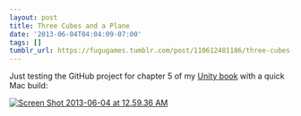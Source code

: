 ```yaml
---
layout: post
title: Three Cubes and a Plane
date: '2013-06-04T04:04:09-07:00'
tags: []
tumblr_url: https://fugugames.tumblr.com/post/110612481186/three-cubes-and-a-plane
---
```

Just testing the GitHub project for chapter 5 of my [Unity book](http://learnunity4.com/) with a quick Mac build:

[![Screen Shot 2013-06-04 at 12.59.36 AM](http://itshardtofondlepenguins.com/wp-content/uploads/2013/06/Screen-Shot-2013-06-04-at-12.59.36-AM.png)](http://itshardtofondlepenguins.com/wp-content/uploads/2013/06/Screen-Shot-2013-06-04-at-12.59.36-AM.png)

